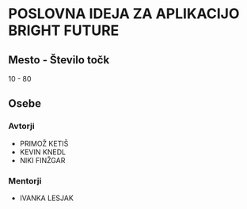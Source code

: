 # POSLOVNA IDEJA ZA APLIKACIJO BRIGHT FUTURE
## Mesto - Število točk
10 - 80
## Osebe
### Avtorji
 * PRIMOŽ KETIŠ
 * KEVIN KNEDL
 * NIKI FINŽGAR
### Mentorji
 * IVANKA LESJAK